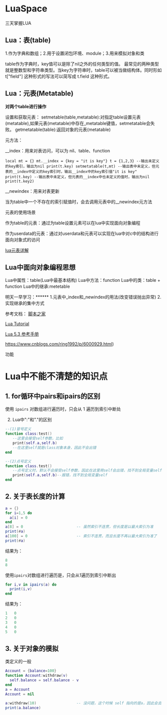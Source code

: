 # LuaSpace
三天掌握LUA



## Lua：表(table)

1.作为字典和数组；2.用于设置闭包环境、module；3.用来模拟对象和类

table作为字典时，key值可以是除了nil之外的任何类型的值。
最常见的两种类型就是整数型和字符串类型。当key为字符串时，table可以被当做结构体。同时形如 t["field"] 这种形式的写法可以简写成 t.field 这种形式。

## Lua：元表(Metatable)

**对两个table进行操作**

设置和获取元表：
setmetable(table,metatable):对指定table设置元表(metatable),如果元表(metatable)中存在_metatable键值，setmetatable会失败。
getmetatable(table):返回对象的元表(metatable)



元方法：

__index：用来对表访问，可以为 nil、table、function

` local mt = {}
mt.__index = {key = "it is key"}
t = {1,2,3}
--输出未定义的key索引，输出为nil
print(t.key)
setmetatable(t,mt)
--输出表中未定义，但元表的__index中定义的key索引时，输出__index中的key索引值"it is key"
print(t.key)
--输出表中未定义，但元表的__index中也未定义的值时，输出为nil
print(t.key2) `

__newindex：用来对表更新

当为table中一个不存在的索引赋值时，会去调用元表中的__newindex元方法



元表的使用场景

作为table的元表：通过为table设置元素可以在lua中实现面向对象编程

作为userdata的元表：通过对userdata和元表可以实现在lua中对c中的结构进行面向对象式的访问

[lua元表详解](https://www.cnblogs.com/blueberryzzz/p/8947446.html)

## Lua中面向对象编程思想

Lua中属性：table(Lua中最基本结构)
Lua中方法：function
Lua中的类：table + function
Lua中的继承:metetable

明天一早学习：******
1.元表中_index和_newindex的用法(改变错误抛出异常)
2.实现继承的集中方式

参考文档：
[脚本之家](https://www.jb51.net/list/list_245_1.htm)

[Lua Tutorial](https://www.tutorialspoint.com/lua/index.htm)

[Lua 5.3 参考手册](http://cloudwu.github.io/lua53doc/contents.html)

https://www.cnblogs.com/ring1992/p/6000929.html)

功能



# Lua中不能不清楚的知识点

## 1. for循环中pairs和ipairs的区别

使用 `ipairs` 对数组进行遍历时，只会从 1 遍历到索引中断处



2. Lua中":"和"."的区别

```Lua
--(1)冒号定义
function class:test()
　　--这里会接受self参数，比如
　　print(self.a,self.b)
　　--在这里self就是class对象本身，因此不会出错
end

--(2)点号定义
function class.test()
　　--点号定义时，默认不会接受self参数，因此在这里用self会出错，找不到全局变量self，当然如果你把self定义成了一个全局变量的话。。。那么你赢了。。
　　print(self.a,self.b)--报错，找不到全局变量self
end
```

## 2. 关于表长度的计算

```Lua
a = {}
for i=1,5 do
  a[i] = 0
end
a[8] = 0                        -- 虽然索引不连贯，但长度是以最大索引为准
print(#a)
a[100] = 0                      -- 索引不连贯，而且长度不再以最大索引为准了
print(#a)
```

结果为：

```Lua
8
8
```

使用`ipairs`对数组进行遍历是，只会从1遍历到索引中断出

```Lua
for i,v in ipairs(a) do
  print(i,v)
end
```

结果为：

```Lua
1   0
2   0
3   0
4   0
5   0
```



## 3. 关于对象的模拟

类定义的一般

```Lua
Account = {balance=100}
function Account:withdraw(v)
  self.balance = self.balance - v
end
a = Account
Account = nil

a:withdraw(10)                  -- 没问题，这个时候 self 指向的是a，因此会去寻找 a.balance
print(a.balance)
```

